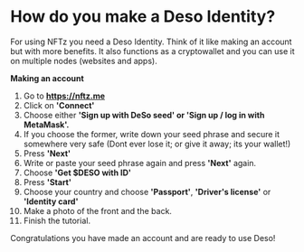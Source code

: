 # How do you make a Deso Identity?

For using NFTz you need a Deso Identity. Think of it like making an account but with more benefits. It also functions as a cryptowallet and you can use it on multiple nodes (websites and apps).



**Making an account**

1. Go to **https://nftz.me**
2. Click on **'Connect'**
3. Choose either **'Sign up with DeSo seed' or 'Sign up / log in with MetaMask'.**
4. If you choose the former, write down your seed phrase and secure it somewhere very safe (Dont ever lose it; or give it away; its your wallet!)
5. Press **'Next'**
6. Write or paste your seed phrase again and press **'Next'** again.
7. Choose **'Get $DESO with ID'**
8. Press **'Start'**
9. Choose your country and choose **'Passport'**, **'Driver's license'** or **'Identity card'**
10. Make a photo of the front and the back.
11. Finish the tutorial.



Congratulations you have made an account and are ready to use Deso!



